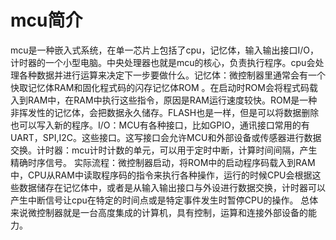# mcu简介
mcu是一种嵌入式系统，在单一芯片上包括了cpu，记忆体，输入输出接口I/O，计时器的一个小型电脑。中央处理器也就是mcu的核心，负责执行程序。cpu会处理各种数据并进行运算来决定下一步要做什么。记忆体：微控制器里通常会有一个快取记忆体RAM和固化程式码的闪存记忆体ROM 。在启动时ROM会将程式码载入到RAM中，在RAM中执行这些指令，原因是RAM运行速度较快。ROM是一种非挥发性的记忆体，会把数据永久储存。FLASH也是一样，但是可以将数据删除也可以写入新的程序。I/O：MCU有各种接口，比如GPIO，通讯接口常用的有UART，SPI,I2C。这些接口。这写接口会允许MCU和外部设备或传感器进行数据交换。计时器：mcu计时计数的单元，可以用于定时中断，计算时间间隔，产生精确时序信号。
实际流程：微控制器启动，将ROM中的启动程序码载入到RAM中，CPU从RAM中读取程序码的指令来执行各种操作，运行的时候CPU会根据这些数据储存在记忆体中，或者是从输入输出接口与外设进行数据交换，计时器可以产生中断信号让cpu在特定的时间点或是特定事件发生时暂停CPU的操作。
总体来说微控制器就是一台高度集成的计算机，具有控制，运算和连接外部设备的能力。
